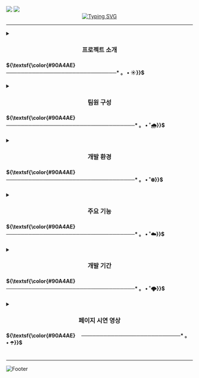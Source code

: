 <link rel="preconnect" href="https://fonts.googleapis.com">
<link rel="preconnect" href="https://fonts.gstatic.com" crossorigin>
<link href="https://fonts.googleapis.com/css2?family=Hahmlet:wght@100..900&display=swap" rel="stylesheet">
<img src="https://capsule-render.vercel.app/api?type=waving&color=0:134B70,100:508C9B&height=180&section=header&fontSize=50" />
<img src="https://capsule-render.vercel.app/api?type=venom&color=EEEEEE&font=Hahmlet&height=150&section=header&text=재난안전포털𝐍𝐎.𝟏&fontSize=40" />

    



<div align ="center">
<a href="https://git.io/typing-svg"><img src="https://readme-typing-svg.demolab.com?font=Franklin Gothic Medium&pause=1000&random=false&color=546E7A&width=435&lines=　 　 𝑨 𝑫𝒊𝒔𝒂𝒔𝒕𝒆𝒓 𝑭𝒐𝒓𝒆𝒄𝒂𝒔𝒕𝒊𝒏𝒈 𝑾𝒆𝒃𝒔𝒊𝒕𝒆" alt="Typing SVG" /></a>
</div>

***

<details>
<summary>
<h3 align="center"> 프로젝트 소개 <h4>${\textsf{\color{#90A4AE} ㅤ──────────────────────────────* 。 • ☀️}}$  </h4> </h3>
</summary>
<h4>• 프로젝트 주제   : 재난 예보 시스템</h4> <br>
<h4>• 조이름         : 재난탈출 넘버원</h4><br>
<h4>• 기간            : 2024.07.01 ~ 2024.08.26</h4><br>
<h4>• 프로젝트 배경     :<br><br> -- 최근 기후 변화와 자연재해 빈도가 증가하면서 재난 예보 시스템의 필요성이 대두되고 있어, <br>재난문자 서비스가 운영되고 있지만 재난상황의 구체적 위험도나, 재난에 대처하는 요령 및 대피소 정보는 따로 검색해야 아는 불편함이 있음을 확인 하였다.<br><br>
-- 재난 발생 시 신속하고 정확한 정보 제공은 인명 구조와 피해 최소화에 매우 중요하기 때문에 발생한 재난상황의 파악 및 대처를 위한 정보를 한번에 사용자의 위치및 재난에 맞춰 제공하는 서비스가 필요하다고 판단하였다.
</h4><br>
<h4>• 참고 사이트  : <a href="https://www.safekorea.go.kr/idsiSFK/neo/main/main.html">국민재난안전포털</a></h4> <br>
</details>   

 <details>
<summary>
<h3 align="center"> 팀원 구성 <h4>${\textsf{\color{#90A4AE}　　　───────────────────────────────────* 。 • ˚🌧️}}$  </h4></h3>
</summary>
<table>
  <tr>
    <th>ＮＡＭＥ</th>
    <th>ＥＭＡＩＬ</th>
  </tr>
  <tr>
    <td>이성연</td>
    <td>dltjddus88@gmail.com</td>
  </tr>
  <tr>
    <td>김승준</td>
    <td>tmdwns520@gmail.com</td>
  </tr>
  <tr>
    <td>최진서</td>
    <td>ddswlstj@naver.com</td>
  </tr>
  <tr>
    <td>황찬호</td>
    <td>ckdgh9497@gmail.com</td>
  </tr>
    <tr>
    <td>황혜원</td>
    <td>hhyew1215@naver.com</td>
  </tr>
</table>
 </details>



<details>
<summary>
<h3 align="center"> 개발 환경 <h4>${\textsf{\color{#90A4AE}　───────────────────────────────────* 。 • ˚❄️}}$  </h4> </h3>
</summary>

<div align= "center">
    <h2 style="border-bottom: 1px solid #d8dee4; color: #282d33;"> Tech Stacks </h2> <br> 
    <div style="margin: 0 auto; text-align: center;" align= "center">
          <img src="https://img.shields.io/badge/HTML5-E34F26?style=flat-square&logo=HTML5&logoColor=white">
          <img src="https://img.shields.io/badge/CSS3-1572B6?style=flat-square&logo=CSS3&logoColor=white">
          <img src="https://img.shields.io/badge/Javascript-F7DF1E?style=flat-square&logo=Javascript&logoColor=white"> <img src="https://img.shields.io/badge/jQuery-0769AD?style=flat-square&logo=jQuery&logoColor=white">
          <br/> <img src="https://img.shields.io/badge/Oracle-F80000?style=flat-square&logo=Oracle&logoColor=white"> <img src="https://img.shields.io/badge/Java-007396?style=flat-square&logo=Java&logoColor=white">
          <img src="https://img.shields.io/badge/Spring-6DB33F?style=flat-square&logo=Spring&logoColor=white">
          <img src="https://img.shields.io/badge/Python-3776AB?style=flat-square&logo=Python&logoColor=white"><br>
          <img src="https://img.shields.io/badge/Github-181717?style=flat-square&logo=Github&logoColor=white">
          </div>
    </div>
    

</details>

<details>
<summary>
<h3 align="center"> 주요 기능 <h4>${\textsf{\color{#90A4AE}　───────────────────────────────────* 。 • ˚☁️}}$  </h4> </h3>
</summary>

<h3>${\textsf{\color{#5A72A0}• 사용자 맞춤 정보 제공}}$  </h3>
<strong>⸰ 맞춤형 재난 정보 알림 : </strong>${\textsf{\color{#1A2130} 사용자가 설정한 지역에 따라 맞춤형 재난 정보 알림 기능 제공.}}$<br>
<strong>⸰ 실시간 재난 현황 파악 : </strong> ${\textsf{\color{#1A2130}사용자가 설정한 지역에 대한 실시간 문자를 기반으로 위험도 파악 기능 제공.}}$<br>
<strong>⸰ 재난 그래프 : </strong> ${\textsf{\color{#1A2130}사용자가 설정한 지역에 대한 지역 통계 그래프 제공.}}$<br>

<h3>${\textsf{\color{#5A72A0}• 재난 발생 시 대처 요령}}$  </h3>
<strong>⸰ 재난별 대응 지침 : </strong>${\textsf{\color{#1A2130} 기상특보가 발효되었을 때 각 재난 유형별로 구체적인 대처 요령을 제공.}}$<br>

<h3>${\textsf{\color{#5A72A0}• 가까운 대피소 정보 제공}}$  </h3>
<strong>⸰ 위치 안내 : </strong> ${\textsf{\color{#1A2130} 재난이 발생한 위치를 기반으로 가까운 대피소의 위치를 제공.}}$<br>

<h3>${\textsf{\color{#5A72A0}• 커뮤니티 기능}}$  </h3>
<strong>⸰ 정보 공유 및 제보 : </strong> ${\textsf{\color{#1A2130} 사용자가 재난 정보를 공유하고, 재난 상황을 제보할 수 있는 기능 제공.}}$<br>
<strong>⸰ 경험담 공유 : </strong> ${\textsf{\color{#1A2130}재난 상황에서의 경험담을 공유하여 다른 사용자에게 유용한 정보를 제공.}}$<br>

<h3>${\textsf{\color{#5A72A0}• 재난 종류에 따른 그래프 제공}}$  </h3>
<strong>⸰ 재난 발생 건수 그래프 : </strong> ${\textsf{\color{#1A2130}다양한 재난 유형별로 발생 건수를 시각화하여 제공.}}$<br>
<strong>⸰ 전국 통계 그래프 : </strong> ${\textsf{\color{#1A2130}전국 재난 문자를 통계로 그래프를 시각화,  색을 입혀 한눈에 파악 가능한 지도 제공.  }}$<br>

<h3>${\textsf{\color{#5A72A0}• 재난 관련 뉴스 제공}}$  </h3>
<strong>⸰ 분류별 뉴스 제공 : </strong> ${\textsf{\color{#1A2130}재난에 관련된 최신 뉴스를 재난 유형별로 분류하여 제공. }}$<br>

<h3>${\textsf{\color{#5A72A0}• 재난 훈련 영상 제공}}$  </h3>
<strong>⸰ 재난 훈련 영상 : </strong> ${\textsf{\color{#1A2130}행정 안전부 유튜브 채널과 연동하여 재난 훈련 영상을 제공. 사용자가 재난 대비와 대응 방법을 학습할 수 있도록 지원.}}$<br>

</details>   

<details>
<summary>
<h3 align="center"> 개발 기간 <h4>${\textsf{\color{#90A4AE}　───────────────────────────────────* 。 • ˚🌩️}}$  </h4> </h3>
</summary>
<table>
  <tr>
       <th></th>
      <th>기획</th>
      <th>설계</th>
    <th>개발</th>
    <th>테스트</th>
  </tr>
  <tr>
    <td>기간</td>
    <td>07월 01일 ~ 07월 17일</td>
      <td>07월 18일 ~ 07월 31일</td>
      <td>08월 01일 ~ 08월 20일</td>
      <td>08월 21일 ~ 08월 22일</td>
  </tr>
  <tr>
    <td>내용</td>
    <td>주제선정·wbs·기획서·요구사항정의서</td>
      <td>화면정의서·파일정의서·ERD</td>
       <td>DB구축·소스코딩·웹제작 </td>
       <td>단위테스트·최종테스트 </td>
  </tr>

</table>
</details>   



<details>
<summary>
<h3 align="center"> 페이지 시연 영상 <h4>${\textsf{\color{#90A4AE} ㅤ───────────────────────────* 。 • ☂️}}$  </h4> </h3>
</summary>
<h4>메인</h4>

<h5>비로그인시</h5>
![메인 비로그인시](https://github.com/user-attachments/assets/677fcf48-14ea-46e3-be69-18dcfe21f3ee)

<h5>로그인시</h5>
![메인 로그인시](https://github.com/user-attachments/assets/fc992111-1e71-46b2-a5ea-c5126b7741f5)

<h4>게시판</h4>

<h5>비로그인시</h5>

<h5>로그인시</h5>

<h4>훈련영상 및 행동요령</h4>



<h4>안전뉴스 및 재난문자</h4>



<h4>재난 그래프</h4>



<h4>로그인/회원가입</h4>



<h4>아이디/비번찾기</h4>


    
</details>   


***

![Footer](https://capsule-render.vercel.app/api?type=waving&color=0:508C9B,100:134B70&height=200&section=footer)









